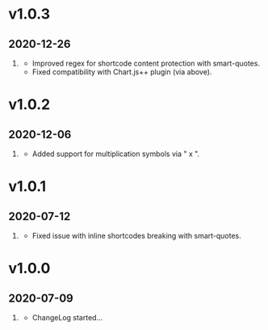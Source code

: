 # v1.0.3

## 2020-12-26

1. [](#bugfix)
   - Improved regex for shortcode content protection with smart-quotes.
   - Fixed compatibility with Chart.js++ plugin (via above).

# v1.0.2

## 2020-12-06

1. [](#new)
   - Added support for multiplication symbols via " x ".

# v1.0.1

## 2020-07-12

1. [](#bugfix)
   - Fixed issue with inline shortcodes breaking with smart-quotes.

# v1.0.0

## 2020-07-09

1. [](#new)
   - ChangeLog started...
